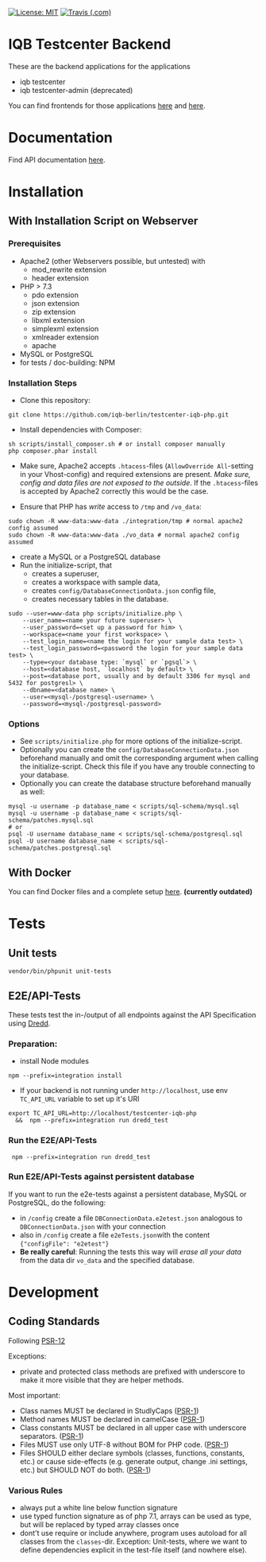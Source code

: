[![License: MIT](https://img.shields.io/badge/License-MIT-yellow.svg?style=flat-square)](https://opensource.org/licenses/MIT)
[![Travis (.com)](https://img.shields.io/travis/com/iqb-berlin/testcenter-iqb-php?style=flat-square)](https://travis-ci.com/iqb-berlin/textcenter-iqb-php)

# IQB Testcenter Backend

These are the backend applications for the applications
- iqb testcenter
- iqb testcenter-admin (deprecated)

You can find frontends for those applications [here](https://github.com/iqb-berlin/testcenter-iqb-ng) 
and [here](https://github.com/iqb-berlin/testcenter-admin-iqb-ng).

# Documentation

Find API documentation [here](https://iqb-berlin.github.io/testcenter-iqb-php/).

# Installation

## With Installation Script on Webserver

### Prerequisites

* Apache2 (other Webservers possible, but untested) with
  * mod_rewrite extension
  * header extension
* PHP > 7.3 
  * pdo extension
  * json extension
  * zip extension
  * libxml extension
  * simplexml extension
  * xmlreader extension
  * apache
* MySQL or PostgreSQL
* for tests / doc-building: NPM

### Installation Steps

- Clone this repository:
```
git clone https://github.com/iqb-berlin/testcenter-iqb-php.git
```

- Install dependencies with Composer:
```
sh scripts/install_composer.sh # or install composer manually
php composer.phar install
``` 

- Make sure, Apache2 accepts `.htacess`-files (`AllowOverride All`-setting in your Vhost-config) and 
required extensions are present. *Make sure, config and data files are not exposed to the outside*. If the `.htacess`-files is
accepted by Apache2 correctly this would be the case. 

- Ensure that PHP has _write_ access to `/tmp` and `/vo_data`:
```
sudo chown -R www-data:www-data ./integration/tmp # normal apache2 config assumed
sudo chown -R www-data:www-data ./vo_data # normal apache2 config assumed
``` 
- create a MySQL or a PostgreSQL database
- Run the initialize-script, that
  - creates a superuser,
  - creates a workspace with sample data,
  - creates `config/DatabaseConnectionData.json` config file,
  - creates necessary tables in the database.
```
sudo --user=www-data php scripts/initialize.php \
    --user_name=<name your future superuser> \
    --user_password=<set up a password for him> \ 
    --workspace=<name your first workspace> \
    --test_login_name=<name the login for your sample data test> \
    --test_login_password=<password the login for your sample data test> \
    --type=<your database type: `mysql` or `pgsql`> \
    --host=<database host, `localhost` by default> \
    --post=<database port, usually and by default 3306 for mysql and 5432 for postgresl> \
    --dbname=<database name> \
    --user=<mysql-/postgresql-username> \
    --password=<mysql-/postgresql-password>
```

### Options
- See `scripts/initialize.php` for more options of the initialize-script.
- Optionally you can create the `config/DatabaseConnectionData.json` beforehand manually and omit the
corresponding argument when calling the initialize-script. Check this file if you have any trouble 
connecting to your database.
- Optionally you can create the database structure beforehand manually as well:
```
mysql -u username -p database_name < scripts/sql-schema/mysql.sql
mysql -u username -p database_name < scripts/sql-schema/patches.mysql.sql
# or
psql -U username database_name < scripts/sql-schema/postgresql.sql
psql -U username database_name < scripts/sql-schema/patches.postgresql.sql
```

## With Docker
You can find Docker files and a complete setup [here](https://github.com/iqb-berlin/iqb-tba-docker-setup). 
**(currently outdated)** 


# Tests

## Unit tests

```
vendor/bin/phpunit unit-tests
```

## E2E/API-Tests

These tests test the in-/output of all endpoints against the API Specification using [Dredd](https://dredd.org).

### Preparation:
* install Node modules
```
npm --prefix=integration install
```

* If your backend is not running under `http://localhost`, use env `TC_API_URL` variable to set up it's URI
```
export TC_API_URL=http://localhost/testcenter-iqb-php 
  &&  npm --prefix=integration run dredd_test
```

### Run the E2E/API-Tests
```
 npm --prefix=integration run dredd_test
```

### Run E2E/API-Tests against persistent database
If you want to run the e2e-tests against a persistent database, MySQL or PostgreSQL, do the following:
- in `/config` create a file `DBConnectionData.e2etest.json` analogous to `DBConnectionData.json` with your connection
- also in `/config` create a file `e2eTests.json`with the content `{"configFile": "e2etest"}`
- **Be really careful**: Running the tests this way will *erase all your data* from the data dir `vo_data` 
and the specified database.


# Development
## Coding Standards

Following [PSR-12](https://www.php-fig.org/psr/psr-12/)

Exceptions:
* private and protected class methods are prefixed with underscore to make it more visible that they are helper methods.  

Most important:
* Class names MUST be declared in StudlyCaps ([PSR-1](https://www.php-fig.org/psr/psr-1/))
* Method names MUST be declared in camelCase ([PSR-1](https://www.php-fig.org/psr/psr-1/))
* Class constants MUST be declared in all upper case with underscore separators. ([PSR-1](https://www.php-fig.org/psr/psr-1/))
* Files MUST use only UTF-8 without BOM for PHP code. ([PSR-1](https://www.php-fig.org/psr/psr-1/))
* Files SHOULD either declare symbols (classes, functions, constants, etc.) or cause side-effects (e.g. generate output, change .ini settings, etc.) but SHOULD NOT do both. ([PSR-1](https://www.php-fig.org/psr/psr-1/))

### Various Rules

* always put a white line below function signature
* use typed function signature as of php 7.1, arrays can be used as type, but will be replaced by typed array classes once 
* dont't use require or include anywhere, program uses autoload for all classes from the `classes`-dir. 
Exception: Unit-tests, where we want to define dependencies explicit in the test-file itself (and nowhere else).
 

